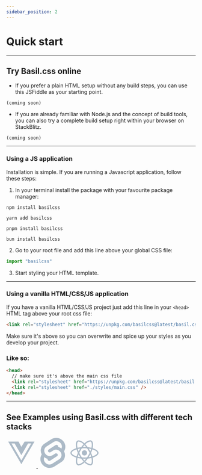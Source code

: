 ```yaml
---
sidebar_position: 2
---
```


# Quick start

---

## Try Basil.css online

- If you prefer a plain HTML setup without any build steps, you can use this JSFiddle as your starting point.

```
(coming soon)
```

- If you are already familiar with Node.js and the concept of build tools, you can also try a complete build setup right within your browser on StackBlitz.

```
(coming soon)
```

---

### Using a JS application

Installation is simple. If you are running a Javascript application, follow these steps:

1. In your terminal install the package with your favourite package manager:

```
npm install basilcss
```

```
yarn add basilcss
```

```
pnpm install basilcss
```

```
bun install basilcss
```

2. Go to your root file and add this line above your global CSS file:

```js
import "basilcss"
```

3. Start styling your HTML template.

---

### Using a vanilla HTML/CSS/JS application

If you have a vanilla HTML/CSS/JS project just add this line in your `<head>` HTML tag above your root css file:

```html
<link rel="stylesheet" href="https://unpkg.com/basilcss@latest/basil.css" />
```

Make sure it's above so you can overwrite and spice up your styles as you develop your project.

### Like so:

```html
<head>
  // make sure it's above the main css file
  <link rel="stylesheet" href="https://unpkg.com/basilcss@latest/basil.css" />
  <link rel="stylesheet" href="./styles/main.css" />
</head>
```

---

## See Examples using Basil.css with different tech stacks

<div class="flex-row">
<a href="https://github.com/Basilcss/vue-template">
<svg fill="#acbac7" width="80px" height="80px" viewBox="0 0 32 32" xmlns="http://www.w3.org/2000/svg">
  <path d="M24.306 4.019h-4.806l-3.5 5.537-3-5.537h-11l14 23.981 14-23.981zM5.481 6.019h3.363l7.156 12.387 7.15-12.387h3.363l-10.512 18.012z"/>
</svg>
</a>
<a href="https://github.com/Basilcss/svelte-template">
<svg fill="#acbac7" width="80px" height="80px" viewBox="0 0 24 24" role="img" xmlns="http://www.w3.org/2000/svg"><title>Svelte icon</title><path d="M20.68 3.17a7.3 7.3 0 0 0-9.8-2.1l-5.6 3.56a6.36 6.36 0 0 0-2.89 4.3 6.66 6.66 0 0 0 .67 4.33 6.14 6.14 0 0 0-.95 2.4 6.84 6.84 0 0 0 1.16 5.16 7.33 7.33 0 0 0 9.8 2.12l5.6-3.56a6.36 6.36 0 0 0 2.88-4.3 6.66 6.66 0 0 0-.67-4.32 6.79 6.79 0 0 0-.2-7.59zM10.32 21.13a4.43 4.43 0 0 1-4.76-1.77c-.65-.9-.89-2.01-.7-3.11l.11-.53.1-.33.3.2c.66.5 1.4.86 2.19 1.1l.2.07-.02.2c-.02.28.06.59.22.83.33.47.9.7 1.45.55.12-.04.24-.08.34-.14l5.58-3.56c.28-.18.46-.45.53-.77.06-.33-.02-.67-.2-.94-.33-.46-.9-.67-1.45-.53-.12.04-.25.09-.35.15l-2.11 1.34a4.43 4.43 0 0 1-5.9-1.28 4.1 4.1 0 0 1-.7-3.11A3.85 3.85 0 0 1 6.92 6.9l5.57-3.56c.35-.22.73-.38 1.14-.5 1.8-.47 3.7.24 4.76 1.76a4.12 4.12 0 0 1 .57 3.64l-.1.33-.29-.2a7.42 7.42 0 0 0-2.2-1.1l-.2-.06.02-.2c.02-.29-.06-.6-.22-.84-.33-.47-.9-.67-1.45-.53-.12.04-.24.08-.34.14L8.59 9.37c-.28.19-.46.45-.52.78-.06.32.02.67.2.93.32.47.9.67 1.44.53.13-.04.25-.08.35-.14l2.13-1.36c.35-.23.74-.4 1.14-.51 1.81-.47 3.7.24 4.76 1.77.65.9.9 2.01.72 3.1a3.85 3.85 0 0 1-1.75 2.6l-5.58 3.55a4.9 4.9 0 0 1-1.16.51z"/></svg></a>
<a href="https://github.com/Basilcss/react-template">
<svg fill="#acbac7" width="80px" height="80px" viewBox="0 0 32 32" version="1.1" xmlns="http://www.w3.org/2000/svg">
<path d="M14.313 22.211c0.55 0.025 1.112 0.043 1.681 0.043 0.575 0 1.143-0.012 1.7-0.043-0.557 0.72-1.107 1.357-1.689 1.964l0.008-0.008c-0.579-0.6-1.135-1.238-1.659-1.902l-0.041-0.054zM8.615 21.411c1.083 0.275 2.404 0.509 3.752 0.653l0.131 0.011c0.825 1.133 1.659 2.13 2.554 3.068l-0.011-0.012c-1.311 1.463-3.080 2.491-5.081 2.86l-0.055 0.008c-0.004 0-0.008 0-0.012 0-0.248 0-0.482-0.061-0.687-0.169l0.008 0.004c-0.832-0.475-1.193-2.292-0.912-4.627 0.067-0.575 0.177-1.18 0.312-1.797zM23.398 21.398c0.118 0.474 0.229 1.078 0.308 1.692l0.009 0.086c0.287 2.334-0.067 4.149-0.892 4.634-0.184 0.102-0.404 0.162-0.638 0.162-0.023 0-0.046-0.001-0.069-0.002l0.003 0c-2.053-0.375-3.821-1.396-5.129-2.841l-0.007-0.008c0.879-0.923 1.707-1.918 2.466-2.965l0.058-0.084c1.476-0.154 2.799-0.392 4.088-0.717l-0.197 0.042zM9.784 17.666c0.25 0.49 0.512 0.978 0.8 1.468q0.431 0.731 0.881 1.428c-0.868-0.127-1.706-0.287-2.507-0.482 0.225-0.787 0.507-1.602 0.825-2.416zM22.212 17.641c0.331 0.821 0.612 1.64 0.845 2.434-0.8 0.196-1.645 0.362-2.519 0.487 0.3-0.469 0.6-0.952 0.881-1.447 0.281-0.487 0.544-0.985 0.795-1.475zM7.619 12.292c0.436 1.478 0.904 2.714 1.449 3.906l-0.075-0.182c-0.466 1.005-0.927 2.234-1.305 3.499l-0.052 0.205c-0.706-0.217-1.274-0.43-1.827-0.669l0.115 0.044c-2.164-0.921-3.564-2.132-3.564-3.092s1.4-2.177 3.564-3.094c0.525-0.225 1.1-0.428 1.694-0.617zM24.358 12.287c0.605 0.187 1.18 0.396 1.718 0.622 2.164 0.925 3.564 2.134 3.564 3.094-0.006 0.96-1.406 2.174-3.57 3.093-0.525 0.225-1.1 0.427-1.693 0.616-0.44-1.483-0.908-2.718-1.451-3.912l0.076 0.188c0.464-1.004 0.926-2.233 1.303-3.498l0.053-0.206zM20.53 11.444c0.869 0.129 1.706 0.287 2.507 0.484-0.225 0.79-0.506 1.602-0.825 2.416-0.25-0.487-0.512-0.978-0.8-1.467-0.281-0.49-0.581-0.967-0.881-1.432zM11.458 11.444c-0.3 0.471-0.6 0.953-0.88 1.45-0.281 0.487-0.544 0.977-0.794 1.467-0.331-0.82-0.612-1.637-0.845-2.433 0.8-0.187 1.643-0.354 2.518-0.482zM16 11.126c0.925 0 1.846 0.042 2.752 0.116q0.761 1.091 1.478 2.324 0.697 1.2 1.272 2.432c-0.385 0.819-0.807 1.637-1.266 2.437-0.475 0.825-0.966 1.61-1.475 2.337-0.91 0.079-1.832 0.122-2.762 0.122-0.925 0-1.846-0.044-2.752-0.116-0.507-0.727-1.002-1.505-1.478-2.324q-0.697-1.2-1.272-2.432c0.379-0.821 0.807-1.641 1.266-2.442 0.475-0.825 0.966-1.607 1.475-2.334 0.91-0.080 1.832-0.122 2.762-0.122zM15.981 7.845c0.58 0.6 1.136 1.237 1.659 1.901l0.040 0.053c-0.55-0.025-1.112-0.042-1.681-0.042-0.575 0-1.143 0.012-1.7 0.042 0.556-0.72 1.106-1.357 1.689-1.964l-0.008 0.008zM9.88 4.033c2.053 0.376 3.82 1.397 5.129 2.841l0.007 0.008c-0.879 0.924-1.707 1.919-2.466 2.968l-0.058 0.084c-1.475 0.153-2.798 0.389-4.086 0.714l0.196-0.042c-0.14-0.612-0.244-1.205-0.317-1.774-0.287-2.334 0.067-4.149 0.892-4.632 0.206-0.097 0.447-0.157 0.701-0.165l0.003-0zM22.090 4.008v0.008c0.013-0 0.028-0.001 0.044-0.001 0.239 0 0.464 0.059 0.662 0.163l-0.008-0.004c0.832 0.477 1.193 2.293 0.912 4.629-0.067 0.575-0.177 1.181-0.312 1.799-1.085-0.278-2.406-0.513-3.754-0.656l-0.128-0.011c-0.826-1.134-1.66-2.131-2.555-3.070l0.012 0.012c1.311-1.46 3.077-2.488 5.074-2.859l0.056-0.009zM22.096 2.646c-2.442 0.371-4.556 1.557-6.1 3.268l-0.008 0.009c-1.555-1.71-3.669-2.888-6.051-3.245l-0.056-0.007c-0.013-0-0.029-0-0.045-0-0.491 0-0.952 0.129-1.351 0.355l0.014-0.007c-1.718 0.991-2.103 4.079-1.216 7.954-3.804 1.175-6.278 3.053-6.278 5.032 0 1.987 2.487 3.87 6.302 5.036-0.88 3.89-0.487 6.983 1.235 7.973 0.378 0.217 0.832 0.344 1.315 0.344 0.022 0 0.044-0 0.065-0.001l-0.003 0c2.442-0.371 4.556-1.558 6.1-3.27l0.008-0.009c1.555 1.711 3.669 2.889 6.051 3.246l0.056 0.007c0.015 0 0.034 0 0.052 0 0.488 0 0.947-0.128 1.344-0.351l-0.014 0.007c1.717-0.99 2.103-4.078 1.216-7.954 3.79-1.165 6.264-3.047 6.264-5.029 0-1.987-2.487-3.87-6.302-5.039 0.88-3.886 0.487-6.982-1.235-7.973-0.382-0.219-0.84-0.348-1.328-0.348-0.013 0-0.026 0-0.039 0l0.002-0zM18.787 16.005c0 1.543-1.251 2.794-2.794 2.794s-2.794-1.251-2.794-2.794c0-1.543 1.251-2.794 2.794-2.794 0.772 0 1.47 0.313 1.976 0.818v0c0.506 0.506 0.818 1.204 0.818 1.976 0 0 0 0 0 0v0z"></path>
</svg>
</a>
</div>
